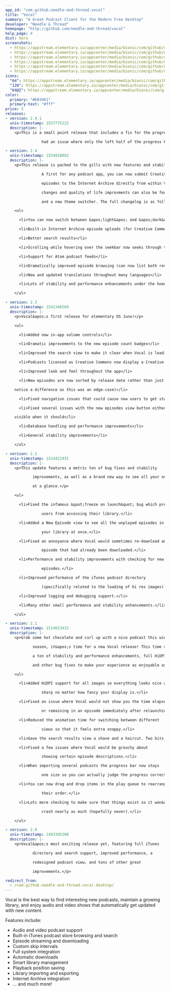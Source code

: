 ```yaml
---
app_id: "com.github.needle-and-thread.vocal"
title: "Vocal"
summary: "A Great Podcast Client for the Modern Free Desktop"
developer: "Needle & Thread"
homepage: "http://github.com/needle-and-thread/vocal"
help_page: #
dist: hera
screenshots:
  - https://appstream.elementary.io/appcenter/media/bionic/com/github/needle-and-thread.vocal/CD30FFB597C9D941DAF027A44E0ABBA9/screenshots/image-1_orig.png
  - https://appstream.elementary.io/appcenter/media/bionic/com/github/needle-and-thread.vocal/CD30FFB597C9D941DAF027A44E0ABBA9/screenshots/image-2_orig.png
  - https://appstream.elementary.io/appcenter/media/bionic/com/github/needle-and-thread.vocal/CD30FFB597C9D941DAF027A44E0ABBA9/screenshots/image-3_orig.png
  - https://appstream.elementary.io/appcenter/media/bionic/com/github/needle-and-thread.vocal/CD30FFB597C9D941DAF027A44E0ABBA9/screenshots/image-4_orig.png
  - https://appstream.elementary.io/appcenter/media/bionic/com/github/needle-and-thread.vocal/CD30FFB597C9D941DAF027A44E0ABBA9/screenshots/image-5_orig.png
  - https://appstream.elementary.io/appcenter/media/bionic/com/github/needle-and-thread.vocal/CD30FFB597C9D941DAF027A44E0ABBA9/screenshots/image-6_orig.png
icons:
  "64": https://appstream.elementary.io/appcenter/media/bionic/com/github/needle-and-thread.vocal/CD30FFB597C9D941DAF027A44E0ABBA9/icons/64x64/com.github.needle-and-thread.vocal_com.github.needle-and-thread.vocal.png
  "128": https://appstream.elementary.io/appcenter/media/bionic/com/github/needle-and-thread.vocal/CD30FFB597C9D941DAF027A44E0ABBA9/icons/128x128/com.github.needle-and-thread.vocal_com.github.needle-and-thread.vocal.png
  "64@2": https://appstream.elementary.io/appcenter/media/bionic/com/github/needle-and-thread.vocal/CD30FFB597C9D941DAF027A44E0ABBA9/icons/64x64@2/com.github.needle-and-thread.vocal_com.github.needle-and-thread.vocal.png
color:
  primary: "#603461"
  primary-text: "#fff"
price: 5
releases:
- version: 2.4.1
  unix-timestamp: 1557775222
  description: |-
    <p>This is a small point release that includes a fix for the progress bar, which in version 2.4.0

                had an issue where only the left half of the progress bar could be used for seeking.</p>

- version: 2.4
  unix-timestamp: 1554918082
  description: |-
    <p>This release is packed to the gills with new features and stability enhancements!

                A first for any podcast app, you can now submit Creative Commons licensed podcast

                episodes to the Internet Archive directly from within Vocal. Many other requested

                changes and quality of life improvments can also be found, such as chronological feeds

                and a new theme switcher. The full changelog is as follows:</p>

    <ul>

      <li>You can now switch between &apos;light&apos; and &apos;dark&apos; modes using the option in the gear menu</li>

      <li>Built-in Internet Archive episode uploads (for Creative Commons licensed feeds)</li>

      <li>Better search results</li>

      <li>Scrolling while hovering over the seekbar now seeks through the current episode</li>

      <li>Support for Atom podcast feeds</li>

      <li>Dramatically improved episode browsing (can now list both reverse-chronological or chronological - your choice)</li>

      <li>New and updated translations throughout many languages</li>

      <li>Lots of stability and performance enhancements under the hood</li>

    </ul>

- version: 2.3
  unix-timestamp: 1541346569
  description: |-
    <p>Vocal&apos;s first release for elementary OS Juno!</p>

    <ul>

      <li>Added new in-app volume controls</li>

      <li>Dramatic improvements to the new episode count badges</li>

      <li>Improved the search view to make it clear when Vocal is loading results from iTunes</li>

      <li>Podcasts licensed as Creative Commons now display a Creative Commons logo</li>

      <li>Improved look and feel throughout the app</li>

      <li>New episodes are now sorted by release date rather than just their position in the RSS feed (most users will not

    notice a difference as this was an edge-case)</li>

      <li>Fixed navigation issues that could cause new users to get stuck during the setup process</li>

      <li>Fixed several issues with the new episodes view button either being visible when it should not be, or not being

    visible when it should</li>

      <li>Database handling and performance improvements</li>

      <li>General stability improvements</li>

    </ul>

- version: 2.2
  unix-timestamp: 1524422931
  description: |-
    <p>This update features a metric ton of bug fixes and stability

            improvements, as well as a brand new way to see all your new episodes

            at a glance.</p>

    <ul>

      <li>Fixed the infamous &quot;freeze on launch&quot; bug which prevented some

                users from accessing their library.</li>

      <li>Added a New Episode view to see all the unplayed episodes in

                your library at once.</li>

      <li>Fixed an annoyance where Vocal would sometimes re-download an

                episode that had already been downloaded.</li>

      <li>Performance and stability improvements with checking for new

                episodes.</li>

      <li>Improved performance of the iTunes podcast directory

                (specifically related to the loading of hi res images).</li>

      <li>Improved logging and debugging support.</li>

      <li>Many other small performance and stability enhancements.</li>

    </ul>

- version: 2.1
  unix-timestamp: 1514653432
  description: |-
    <p>Grab some hot chocolate and curl up with a nice podcast this winter

            season, it&apos;s time for a new Vocal release! This time around, enjoy

            a ton of stability and performance enhancements, full HiDPI support, 

            and other bug fixes to make your experience as enjoyable as possible.</p>

    <ul>

      <li>Added HiDPI support for all images so everything looks nice and

    	        sharp no matter how fancy your display is.</li>

      <li>Fixed an issue where Vocal would not show you the time elapsed

    	        or remaining in an episode immediately after relaunching the app.</li>

      <li>Reduced the animation time for switching between different

    	        views so that it feels extra snappy.</li>

      <li>Gave the search results view a shave and a haircut. Two bits.</li>

      <li>Fixed a few issues where Vocal would be grouchy about

    	        showing certain episode descriptions.</li>

      <li>When importing several podcasts the progress bar now stays

    	        one size so you can actually judge the progress correctly.</li>

      <li>You can now drag and drop items in the play queue to rearrange

    	        their order.</li>

      <li>Lots more checking to make sure that things exist so it won&apos;t

    	        crash nearly as much (hopefully never).</li>

    </ul>

- version: 2.0
  unix-timestamp: 1493395200
  description: |-
    <p>Vocal&apos;s most exciting release yet, featuring full iTunes

    		directory and search support, improved performance, a

    		redesigned podcast view, and tons of other great

    		improvements.</p>

redirect_from:
  - /com.github.needle-and-thread.vocal.desktop/
---
```

<p>Vocal is the best way to find interesting new podcasts, maintain a growing library,
      and enjoy audio and video shows that automatically get updated with new content.</p>
<p>Features include:</p>
<ul>
  <li>Audio and video podcast support</li>
  <li>Built-in iTunes podcast store browsing and search</li>
  <li>Episode streaming and downloading</li>
  <li>Custom skip intervals</li>
  <li>Full system integration</li>
  <li>Automatic downloads</li>
  <li>Smart library management</li>
  <li>Playback position saving</li>
  <li>Library importing and exporting</li>
  <li>Internet Archive integration</li>
  <li>... and much more!</li>
</ul>
